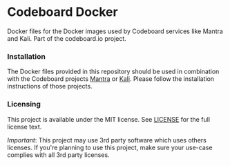 # Codeboard Docker
Docker files for the Docker images used by Codeboard services like Mantra and Kali. Part of the codeboard.io project.

### Installation ###
The Docker files provided in this repository should be used in combination with the Codeboard projects [Mantra](https://github.com/codeboardio/mantra) or [Kali](https://github.com/codeboardio/kali). Please follow the installation instructions of those projects.

### Licensing ###
This project is available under the MIT license. See [LICENSE](https://github.com/codeboardio/codeboard_docker/blob/master/LICENSE) for the full license text.

_Important_: This project may use 3rd party software which uses others licenses. If you're planning to use this project, make sure
your use-case complies with all 3rd party licenses.
